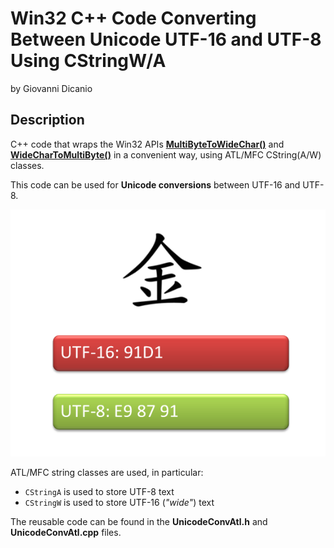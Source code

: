 # Win32 C++ Code Converting Between Unicode UTF-16 and UTF-8 Using CStringW/A #

by Giovanni Dicanio

## Description ##

C++ code that wraps the Win32 APIs [**MultiByteToWideChar()**][1] and 
[**WideCharToMultiByte()**][2] in a convenient way, using ATL/MFC 
CString(A/W) classes.

This code can be used for **Unicode conversions** between UTF-16 and UTF-8.

![Japanese "kin"](kin.png)

ATL/MFC string classes are used, in particular:

- `CStringA` is used to store UTF-8 text
- `CStringW` is used to store UTF-16 (_"wide"_) text

The reusable code can be found in the **UnicodeConvAtl.h** 
and **UnicodeConvAtl.cpp** files.  



[1]: http://msdn.microsoft.com/en-us/library/windows/desktop/dd319072(v=vs.85).aspx
[2]: http://msdn.microsoft.com/en-us/library/windows/desktop/dd374130(v=vs.85).aspx

